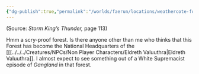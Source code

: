 ```yaml
---
{"dg-publish":true,"permalink":"/worlds/faerun/locations/weathercote-forest/"}
---
```



(Source: *Storm King’s Thunder,* page 113)

Hmm a scry-proof forest. Is there anyone other than me who thinks that this Forest has become the National Headquarters of the [[[../../../Creatures/NPCs/Non Player Characters/Eldreth Valuuthra\|Eldreth Valuuthra]]. I almost expect to see something out of a White Supremacist episode of *Gangland* in that forest.
